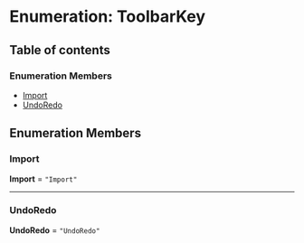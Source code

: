 # Enumeration: ToolbarKey

## Table of contents

### Enumeration Members

* [Import](/en/auto-docs/type-editor/enums/ToolbarKey.md#import)
* [UndoRedo](/en/auto-docs/type-editor/enums/ToolbarKey.md#undoredo)

## Enumeration Members

### Import

**Import** = `"Import"`

***

### UndoRedo

**UndoRedo** = `"UndoRedo"`
